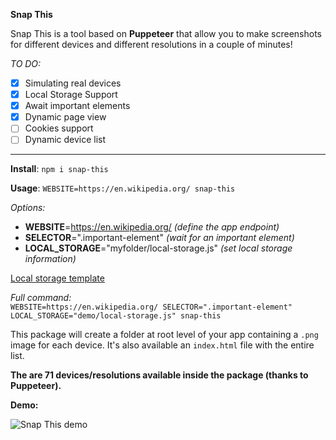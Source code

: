 **Snap This**

Snap This is a tool based on **Puppeteer** that allow you to make screenshots for different devices and different resolutions in a couple of minutes!

_TO DO:_
- [x] Simulating real devices
- [x] Local Storage Support
- [x] Await important elements
- [x] Dynamic page view
- [ ] Cookies support
- [ ] Dynamic device list

<hr>

**Install**: 
`npm i snap-this`

**Usage**: `WEBSITE=https://en.wikipedia.org/ snap-this`

_Options:_ <br>

- **WEBSITE**=https://en.wikipedia.org/ _(define the app endpoint)_
- **SELECTOR**=".important-element" _(wait for an important element)_
- **LOCAL_STORAGE**="myfolder/local-storage.js" _(set local storage information)_

[Local storage template](/demo/local_sample.js)

_Full command:_ <br>
`WEBSITE=https://en.wikipedia.org/ SELECTOR=".important-element" LOCAL_STORAGE="demo/local-storage.js" snap-this`

This package will create a folder at root level of your app containing a `.png` image for each device. It's also available an `index.html` file with the entire list.

**The are 71 devices/resolutions available inside the package (thanks to Puppeteer).**

**Demo:**

![Snap This demo](http://eugeniosegala.it/wp-content/uploads/2019/09/snap-this-demo.gif)
